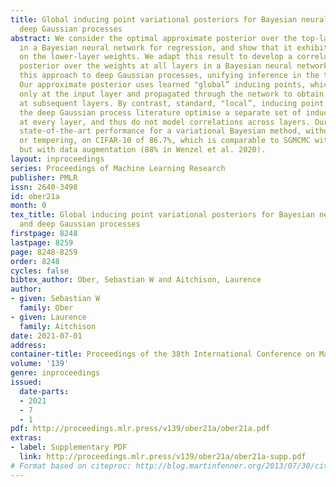 ```yaml
---
title: Global inducing point variational posteriors for Bayesian neural networks and
  deep Gaussian processes
abstract: We consider the optimal approximate posterior over the top-layer weights
  in a Bayesian neural network for regression, and show that it exhibits strong dependencies
  on the lower-layer weights. We adapt this result to develop a correlated approximate
  posterior over the weights at all layers in a Bayesian neural network. We extend
  this approach to deep Gaussian processes, unifying inference in the two model classes.
  Our approximate posterior uses learned "global” inducing points, which are defined
  only at the input layer and propagated through the network to obtain inducing inputs
  at subsequent layers. By contrast, standard, "local”, inducing point methods from
  the deep Gaussian process literature optimise a separate set of inducing inputs
  at every layer, and thus do not model correlations across layers. Our method gives
  state-of-the-art performance for a variational Bayesian method, without data augmentation
  or tempering, on CIFAR-10 of 86.7%, which is comparable to SGMCMC without tempering
  but with data augmentation (88% in Wenzel et al. 2020).
layout: inproceedings
series: Proceedings of Machine Learning Research
publisher: PMLR
issn: 2640-3498
id: ober21a
month: 0
tex_title: Global inducing point variational posteriors for Bayesian neural networks
  and deep Gaussian processes
firstpage: 8248
lastpage: 8259
page: 8248-8259
order: 8248
cycles: false
bibtex_author: Ober, Sebastian W and Aitchison, Laurence
author:
- given: Sebastian W
  family: Ober
- given: Laurence
  family: Aitchison
date: 2021-07-01
address:
container-title: Proceedings of the 38th International Conference on Machine Learning
volume: '139'
genre: inproceedings
issued:
  date-parts:
  - 2021
  - 7
  - 1
pdf: http://proceedings.mlr.press/v139/ober21a/ober21a.pdf
extras:
- label: Supplementary PDF
  link: http://proceedings.mlr.press/v139/ober21a/ober21a-supp.pdf
# Format based on citeproc: http://blog.martinfenner.org/2013/07/30/citeproc-yaml-for-bibliographies/
---
```

